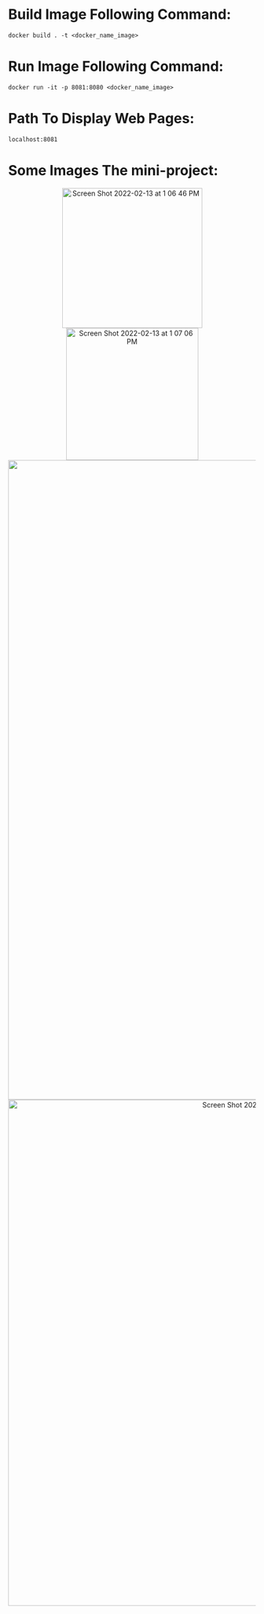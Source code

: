 # Build Image Following Command:
```
docker build . -t <docker_name_image>
```
# Run Image Following Command: 
```
docker run -it -p 8081:8080 <docker_name_image>
```
# Path To Display Web Pages:
```
localhost:8081
```

# Some Images The mini-project:
<p align="center">
  <img width="285" alt="Screen Shot 2022-02-13 at 1 06 46 PM" src="https://user-images.githubusercontent.com/26336407/153752367-d0f49632-17f5-4a88-8f47-117e3507e821.png">
  <img width="269" alt="Screen Shot 2022-02-13 at 1 07 06 PM" src="https://user-images.githubusercontent.com/26336407/153752385-9a9aa483-6882-4d59-9147-f54e29d5df1f.png">
<img width="1303" alt="Screen Shot 2022-02-13 at 1 07 31 PM" src="https://user-images.githubusercontent.com/26336407/153752391-cfe4fa12-8270-4c0e-8870-2482ec00ae4e.png">
  <img width="1031" alt="Screen Shot 2022-02-13 at 1 07 58 PM" src="https://user-images.githubusercontent.com/26336407/153752393-814f3b55-10d9-4872-97bb-fe5fd465dce5.png">
</p>
